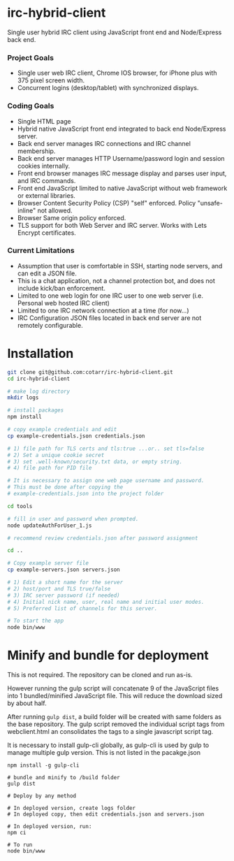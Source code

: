 # irc-hybrid-client

Single user hybrid IRC client using JavaScript front end and Node/Express back end.

### Project Goals

- Single user web IRC client, Chrome IOS browser, for iPhone plus with 375 pixel screen width.
- Concurrent logins (desktop/tablet) with synchronized displays.

### Coding Goals

- Single HTML page
- Hybrid native JavaScript front end integrated to back end Node/Express server.
- Back end server manages IRC connections and IRC channel membership.
- Back end server manages HTTP Username/password login and session cookies internally.
- Front end browser manages IRC message display and parses user input, and IRC commands.
- Front end JavaScript limited to native JavaScript without web framework or external libraries.
- Browser Content Security Policy (CSP) "self" enforced. Policy "unsafe-inline" not allowed.
- Browser Same origin policy enforced.
- TLS support for both Web Server and IRC server. Works with Lets Encrypt certificates.

### Current Limitations

- Assumption that user is comfortable in SSH, starting node servers, and can edit a JSON file.
- This is a chat application, not a channel protection bot, and does not include kick/ban enforcement.
- Limited to one web login for one IRC user to one web server (i.e. Personal web hosted IRC client)
- Limited to one IRC network connection at a time (for now...)
- IRC Configuration JSON files located in back end server are not remotely configurable.

# Installation

```bash
git clone git@github.com:cotarr/irc-hybrid-client.git
cd irc-hybrid-client

# make log directory
mkdir logs

# install packages
npm install

# copy example credentials and edit
cp example-credentials.json credentials.json

# 1) file path for TLS certs and tls:true ...or.. set tls=false
# 2) Set a unique cookie secret
# 3) set .well-known/security.txt data, or empty string.
# 4) file path for PID file

# It is necessary to assign one web page username and password.
# This must be done after copying the
# example-credentials.json into the project folder

cd tools

# fill in user and password when prompted.
node updateAuthForUser_1.js

# recommend review credentials.json after password assignment

cd ..

# Copy example server file
cp example-servers.json servers.json

# 1) Edit a short name for the server
# 2) host/port and TLS true/false
# 3) IRC server password (if needed)
# 4) Initial nick name, user, real name and initial user modes.
# 5) Preferred list of channels for this server.

# To start the app
node bin/www
```



# Minify and bundle for deployment

This is not required. The repository can be cloned and run as-is.

However running the gulp script will concatenate 9 of the JavaScript
files into 1 bundled/minified JavaScript file.
This will reduce the  download sized by about half.

After running `gulp dist`, a build folder will be created with same
folders as the base repository. The gulp script removed the individual
script tags from webclient.html an consolidates the tags
to a single javascript script tag.

It is necessary to install gulp-cli globally, as gulp-cli
is used by gulp to manage multiple gulp version. This is not
listed in the pacakge.json

```
npm install -g gulp-cli

# bundle and minify to /build folder
gulp dist

# Deploy by any method

# In deployed version, create logs folder
# In deployed copy, then edit credentials.json and servers.json

# In deployed version, run:
npm ci

# To run
node bin/www
```
